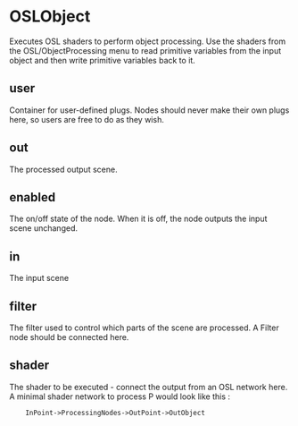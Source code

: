 # OSLObject

Executes OSL shaders to perform object processing. Use the shaders from
the OSL/ObjectProcessing menu to read primitive variables from the input
object and then write primitive variables back to it.

## user 

 Container for user-defined plugs. Nodes
should never make their own plugs here,
so users are free to do as they wish. 

## out 

 The processed output scene. 

## enabled 

 The on/off state of the node. When it is off, the node outputs the input scene unchanged. 

## in 

 The input scene 

## filter 

 The filter used to control which parts of the scene are
processed. A Filter node should be connected here. 

## shader 

 The shader to be executed - connect the output from an OSL network here.
A minimal shader network to process P would look like this :

        InPoint->ProcessingNodes->OutPoint->OutObject 

